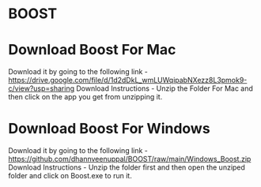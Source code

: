 # BOOST


# Download Boost For Mac #
Download it by going to the following link - https://drive.google.com/file/d/1d2dDkL_wmLUWqipabNXezz8L3pmok9-c/view?usp=sharing
Download Instructions - Unzip the Folder For Mac and then click on the app you get from unzipping it.

# Download Boost For Windows #
Download it by going to the following link - https://github.com/dhannveenuppal/BOOST/raw/main/Windows_Boost.zip
Download Instructions - Unzip the folder first and then open the unziped folder and click on Boost.exe to run it.

